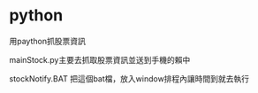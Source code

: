 # python

用paython抓股票資訊

mainStock.py主要去抓取股票資訊並送到手機的賴中

stockNotify.BAT 把這個bat檔，放入window排程內讓時間到就去執行

